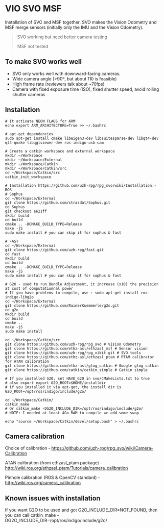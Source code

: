 VIO SVO MSF
==============

Installation of SVO and MSF together. SVO makes the Vision Odometry and MSF merge sensors (initially only the IMU and the Vision Odometry).

> SVO working but need better camera testing
> 
> MSF not tested

To make SVO works well
-----------------------

* SVO only works well with downward-facing cameras.
* Wide camera angle (>90º, but about 110 is feasible)
* High frame rate (reviewers talk about ~70fps)
* Camera with fixed exposure time (ISO), fixed shutter speed, avoid rolling shutter cameras

Installation
---------------

```
# It activate NEON FLAGS for ARM
echo export ARM_ARCHITECTURE=True >> ~/.bashrc

# apt-get dependencies
sudo apt-get install cmake libeigen3-dev libsuitesparse-dev libqt4-dev qt4-qmake libqglviewer-dev ros-indigo-usb-cam

# Create a catkin workspace and external workspace
mkdir ~/Workspace
mkdir ~/Workspace/External
mkdir ~/Workspace/Catkin
mkdir ~/Workspace/Catkin/src
cd ~/Workspace/Catkin/src
catkin_init_workspace

# Installation https://github.com/uzh-rpg/rpg_svo/wiki/Installation:-ROS
# Sophus
cd ~/Workspace/External
git clone https://github.com/strasdat/Sophus.git
cd Sophus
git checkout a621ff
mkdir build
cd build
cmake .. -DCMAKE_BUILD_TYPE=Release
make -j5
sudo make install # you can skip it for sophus & fast

# FAST
cd ~/Workspace/External
git clone https://github.com/uzh-rpg/fast.git
cd fast
mkdir build
cd build
cmake .. -DCMAKE_BUILD_TYPE=Release
make -j5
sudo make install # you can skip it for sophus & fast

# G2O - used to run Bundle Adjustment, it increase (x10) the precision at cost of computationnal power
# If you have problems to compile, use : sudo apt-get install ros-indigo-libg2o
cd ~/Workspace/External
git clone https://github.com/RainerKuemmerle/g2o.git
cd g2o
mkdir build
cd build
cmake ..
make -j5
sudo make install

cd ~/Workspace/Catkin/src
git clone https://github.com/uzh-rpg/rpg_svo # Vision Odometry
git clone https://github.com/ethz-asl/ethzasl_msf # Sensor vision
git clone https://github.com/uzh-rpg/rpg_vikit.git # SVO tools
git clone https://github.com/ethz-asl/ethzasl_ptam # PTAM calibrator for ATAN calibration
git clone https://github.com/ethz-asl/glog_catkin # Google glog catkin
git clone https://github.com/catkin/catkin_simple # Catkin simple

# If you installed G2O, set HAVE_G2O in svo/CMakeLists.txt to true
# also export export G2O_ROOT=$HOME/installdir
# if you installed it via apt-get, the install dir is G2O_ROOT=/opt/ros/indigo/include/g2o/

cd ~/Workspace/Catkin/
catkin_make
# Or catkin_make -DG2O_INCLUDE_DIR=/opt/ros/indigo/include/g2o/
# NOTE: I needed at least 4Go RAM to compile => add some swap

echo "source ~/Workspace/Catkin/devel/setup.bash" > ~/.bashrc
```

Camera calibration
-----------------

Choice of calibration - https://github.com/uzh-rpg/rpg_svo/wiki/Camera-Calibration

ATAN calibration (from ethzasl_ptam package) - http://wiki.ros.org/ethzasl_ptam/Tutorials/camera_calibration

Pinhole calibration (ROS & OpenCV standard) - http://wiki.ros.org/camera_calibration

Known issues with installation
---------------------------

If you want G2O to be used and got G2O_INCLUDE_DIR=NOT_FOUND, then you can call catkin_make -DG2O_INCLUDE_DIR=/opt/ros/indigo/include/g2o/
